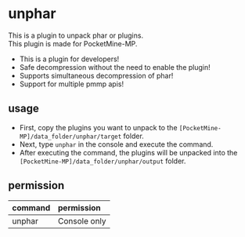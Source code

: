 # unphar
This is a plugin to unpack phar or plugins.  
This plugin is made for PocketMine-MP.  
- This is a plugin for developers!
- Safe decompression without the need to enable the plugin!
- Supports simultaneous decompression of phar!
- Support for multiple pmmp apis!
## usage
- First, copy the plugins you want to unpack to the `[PocketMine-MP]/data_folder/unphar/target` folder.  
- Next, type `unphar` in the console and execute the command.  
- After executing the command, the plugins will be unpacked into the `[PocketMine-MP]/data_folder/unphar/output` folder.  
## permission
| command | permission |
|:--|:--|
| unphar　| Console only |
